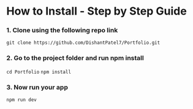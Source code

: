 # How to Install - Step by Step Guide
### 1. Clone using the following repo link
  ```git clone https://github.com/DishantPatel7/Portfolio.git```

### 2. Go to the project folder and run npm install
 ```cd Portfolio```
 ` npm install `

### 3. Now run your app
 ` npm run dev `
